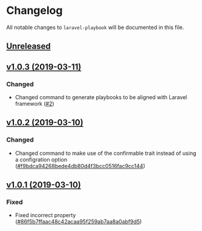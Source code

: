# Changelog

All notable changes to `laravel-playbook` will be documented in this file.

## [Unreleased](https://github.com/teamscaling/laravel-playbook/compare/v1.0.3...master)


## [v1.0.3 (2019-03-11)](https://github.com/teamscaling/laravel-playbook/compare/v1.0.2...v1.0.3)

### Changed
- Changed command to generate playbooks to be aligned with Laravel framework ([#2](https://github.com/teamscaling/laravel-playbook/pull/2))

## [v1.0.2 (2019-03-10)](https://github.com/teamscaling/laravel-playbook/compare/v1.0.1...v1.0.2)

### Changed
- Changed command to make use of the confirmable trait instead of using a configration option ([#f9bdca94268bede4db80d4f3bcc0516fac9cc144](https://github.com/teamscaling/laravel-playbook/commit/f9bdca94268bede4db80d4f3bcc0516fac9cc144))

## [v1.0.1 (2019-03-10)](https://github.com/teamscaling/laravel-playbook/compare/v1.0.0...v1.0.1)

### Fixed
- Fixed incorrect property ([#86f5b7ffaac48c42acaa95f259ab7aa8a0abf9d5](https://github.com/teamscaling/laravel-playbook/commit/86f5b7ffaac48c42acaa95f259ab7aa8a0abf9d5))

